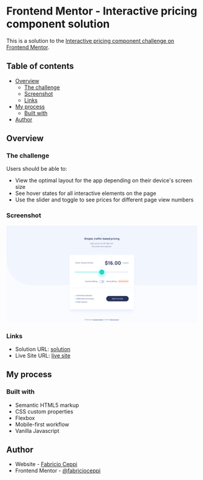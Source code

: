 # Frontend Mentor - Interactive pricing component solution

This is a solution to the [Interactive pricing component challenge on Frontend Mentor](https://www.frontendmentor.io/challenges/interactive-pricing-component-t0m8PIyY8). 

## Table of contents

- [Overview](#overview)
  - [The challenge](#the-challenge)
  - [Screenshot](#screenshot)
  - [Links](#links)
- [My process](#my-process)
  - [Built with](#built-with)
- [Author](#author)

## Overview

### The challenge

Users should be able to:

- View the optimal layout for the app depending on their device's screen size
- See hover states for all interactive elements on the page
- Use the slider and toggle to see prices for different page view numbers

### Screenshot

![](./screenshot.png)

### Links

- Solution URL: [solution](https://github.com/fabricioceppi/interactive-pricing-component)
- Live Site URL: [live site](https://fabricioceppi.github.io/interactive-pricing-component/)

## My process

### Built with

- Semantic HTML5 markup
- CSS custom properties
- Flexbox
- Mobile-first workflow
- Vanilla Javascript

## Author

- Website - [Fabricio Ceppi](https://fabricioceppi.github.io/portfolio/)
- Frontend Mentor - [@fabricioceppi](https://www.frontendmentor.io/profile/fabricioceppi)

